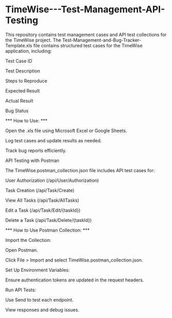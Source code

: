 # TimeWise---Test-Management-API-Testing
 This repository contains test management cases and API test collections for the TimeWise project.
The Test-Management-and-Bug-Tracker-Template.xls file contains structured test cases for the TimeWise application, including:

Test Case ID

Test Description

Steps to Reproduce

Expected Result

Actual Result

Bug Status

*** How to Use: ***

Open the .xls file using Microsoft Excel or Google Sheets.

Log test cases and update results as needed.

Track bug reports efficiently.

API Testing with Postman

The TimeWise.postman_collection.json file includes API test cases for:

User Authorization (/api/User/Authorization)

Task Creation (/api/Task/Create)

View All Tasks (/api/Task/AllTasks)

Edit a Task (/api/Task/Edit/{taskId})

Delete a Task (/api/Task/Delete/{taskId})

*** How to Use Postman Collection: ***

Import the Collection:

Open Postman.

Click File > Import and select TimeWise.postman_collection.json.

Set Up Environment Variables:

Ensure authentication tokens are updated in the request headers.

Run API Tests:

Use Send to test each endpoint.

View responses and debug issues.
